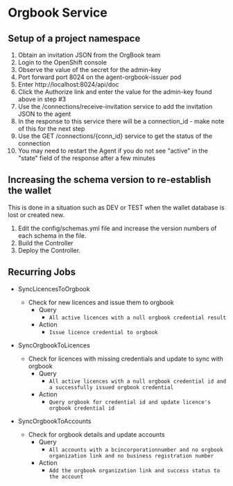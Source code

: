 # Orgbook Service

## Setup of a project namespace

1. Obtain an invitation JSON from the OrgBook team
2. Login to the OpenShift console
3. Observe the value of the secret for the admin-key
4. Port forward port 8024 on the agent-orgbook-issuer pod
5. Enter http://localhost:8024/api/doc
6. Click the Authorize link and enter the value for the admin-key found above in step #3
7. Use the /connections/receive-invitation service to add the invitation JSON to the agent
8. In the response to this service there will be a connection_id - make note of this for the next step
9. Use the GET /connections/{conn_id} service to get the status of the connection
10. You may need to restart the Agent if you do not see "active" in the "state" field of the response after a few minutes

## Increasing the schema version to re-establish the wallet
This is done in a situation such as DEV or TEST when the wallet database is lost or created new.
1. Edit the config/schemas.yml file and increase the version numbers of each schema in the file.
2. Build the Controller
3. Deploy the Controller. 

## Recurring Jobs
- SyncLicencesToOrgbook
  - Check for new licences and issue them to orgbook
    - Query
      - `All active licences with a null orgbook credential result`
    - Action
      - `Issue licence credential to orgbook`

- SyncOrgbookToLicences
  - Check for licences with missing credentials and update to sync with orgbook
    - Query
      - `All active licences with a null orgbook credential id and a successfully issued orgbook credential`
    - Action
      - `Query orgbook for credential id and update licence's orgbook credential id`

- SyncOrgbookToAccounts
  - Check for orgbook details and update accounts
    - Query
      - `All accounts with a bcincorporationnumber and no orgbook organization link and no business registration number`
    - Action
      - `Add the orgbook organization link and success status to the account`

